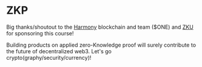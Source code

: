 # ZKP
Big thanks/shoutout to the [Harmony](https://www.harmony.one/) blockchain and team ($ONE) and [ZKU](https://zku.one/) for sponsoring this course!

Building products on applied zero-Knowledge proof will surely contribute to the future of decentralized web3. Let's go crypto(graphy/security/currency)!
